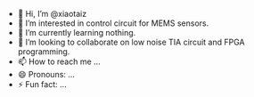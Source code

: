 - 👋 Hi, I’m @xiaotaiz
- 👀 I’m interested in control circuit for MEMS sensors.
- 🌱 I’m currently learning nothing.
- 💞️ I’m looking to collaborate on low noise TIA circuit and FPGA programming.
- 📫 How to reach me ...
- 😄 Pronouns: ...
- ⚡ Fun fact: ...

<!---
xiaotaiz/xiaotaiz is a ✨ special ✨ repository because its `README.md` (this file) appears on your GitHub profile.
You can click the Preview link to take a look at your changes.
--->
